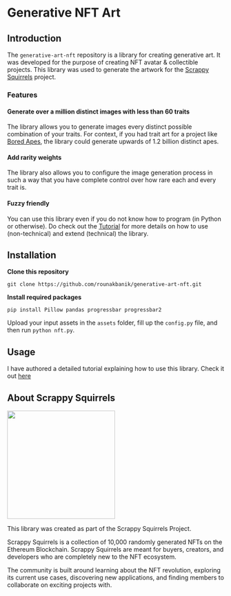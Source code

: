 # Generative NFT Art

## Introduction

The `generative-art-nft` repository is a library for creating generative art. It was developed for the purpose of creating NFT avatar & collectible projects. This library was used to generate the artwork for the [Scrappy Squirrels](https://www.scrappysquirrels.co/) project. 

### Features

#### Generate over a million distinct images with less than 60 traits
The library allows you to generate images every distinct possible combination of your traits. For context, if you had trait art for a project like [Bored Apes](https://boredapeyachtclub.com/#/home), the library could generate upwards of 1.2 billion distinct apes.

#### Add rarity weights
The library also allows you to configure the image generation process in such a way that you have complete control over how rare each and every trait is.

#### Fuzzy friendly 
You can use this library even if you do not know how to program (in Python or otherwise). Do check out the [Tutorial](https://medium.com/scrappy-squirrels/tutorial-create-generative-nft-art-with-rarities-8ee6ce843133) for more details on how to use (non-technical) and extend (technical) the library.

## Installation

**Clone this repository**

```git clone https://github.com/rounakbanik/generative-art-nft.git```

**Install required packages**

```pip install Pillow pandas progressbar progressbar2```

Upload your input assets in the `assets` folder, fill up the `config.py` file, and then run `python nft.py`.

## Usage

I have authored a detailed tutorial explaining how to use this library. Check it out [here](https://medium.com/scrappy-squirrels/tutorial-create-generative-nft-art-with-rarities-8ee6ce843133)

## About Scrappy Squirrels

<img src='squirrels.gif' height="250" width="250" />

This library was created as part of the Scrappy Squirrels Project. 

Scrappy Squirrels is a collection of 10,000 randomly generated NFTs on the Ethereum Blockchain. Scrappy Squirrels are meant for buyers, creators, and developers who are completely new to the NFT ecosystem.

The community is built around learning about the NFT revolution, exploring its current use cases, discovering new applications, and finding members to collaborate on exciting projects with.





